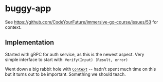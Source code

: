 # buggy-app

See https://github.com/CodeYourFuture/immersive-go-course/issues/53 for context.

## Implementation

Started with gRPC for auth service, as this is the newest aspect. Very simple interface to start with: `Verify(Input) (Result, error)`

Went down a big rabbit hole with [`Context`](https://go.dev/blog/context) -- hadn't spent much time on this but it turns out to be important. Something we should teach.
